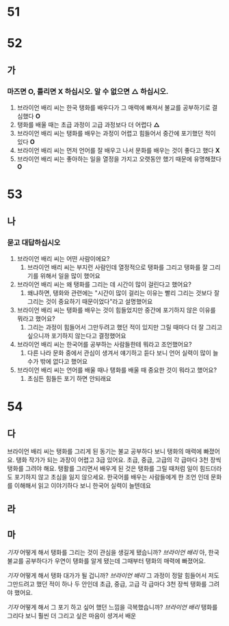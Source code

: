 # 51
# 52
## 가
### 마즈면 O, 틀리면 X 하십시오. 알 수 없으면 △ 하십시오.
1. 브라이언 배리 씨는 한국 탱화를 배우다가 그 매력에 빠져서 불교를 공부하기로 결심했다 **O**
2. 탱화를 배울  때는 초급 과정이 고급 과정보다 더 어렵다 **△**
3. 브라이언 배리 씨는 탱화를 배우는 과정이 어렵고 힘들어서 중간에 포기했던 적이 있다 **O**
4. 브라이언 배리 씨는 먼저 언어를 잘 배우고 나서 문화를 배우는 것이 좋다고 했다 **X**
5. 브라이언 배리 씨는 좋아하는 일을 열정을 가지고 오랫동안 했기 때문에 유명해졌다 **O**
# 53
## 나
### 묻고 대답하십시오
1. 브라이언 배리 씨는 어떤 사람이에요?
	1. 브라이언 배리 씨는 부지런 사람인데 열정적으로 탱화를 그리고 탱화를 잘 그리기를 위해서 일을 많이 했어요
2. 브라이언 배리 씨는 왜 탱화를 그리는 데 시간이 많이 걸린다고 했어요? 
	1. 왜냐하면, 탱화와 관련에는 "시간이 많이 걸리는 이유는 빨리 그리는 것보다 잘 그리는 것이 중요하기 때문이었다"라고 설명했어요
3. 브라이언 배리 씨는 탱화를 배우는 것이 힘들었지만 중간에 포기하지 않은 이유를 뭐라고 했어요?
	1. 그리는 과정이 힘들어서 그만두려고 했던 적이 있지만 그릴 때마다 더 잘 그리고 싶으니까 포기하지 않는다고 결정했어요
4. 브라이언 배리 씨는  한국어를 공부하는 사람들한테 뭐라고 조언했어요?
	1. 다른 나라 문화 중에서 관심이 생겨서 얘기하고 듣다 보니 언어 실력이 많이 늘 수가 밖에 없다고 했어요
5. 브라이언 배리 씨는 언어를 배울 때나 탱화를 배울 때 중요한 것이 뭐라고 했어요?
	1. 초심든 힘들든 포기 하면 안되래요
# 54
## 다
브라이언 배리 씨는 탱화를 그리게 된 동기는 불교 공부하다 보니 탱화의 매력에 빠졌어요. 탱화 작가가 되는 과장이 어렵고 3급 있어요. 초급, 중급, 고급의 각 급마다 3천 장씩 탱화를 그려야 해요. 탱활를 그리면서 배우게 된 것은 탱화를 그릴 때처럼 일이 힘드더라도 포기하지 않고 초심을 잃지 않으세요. 한국어를 배우는 사람들에게 한 조언 인데 문화를 이해해서 읽고 이야기하다 보니 한국어 실력이 늘텐데요
## 라
## 마
*기자* 어떻게 해서 탱화를 그리는 것이 관심을 생길게 됐습니까?
*브라이언 배리* 아, 한국 불교를 공부하다가 우연이 탱화를 알게 됐는데 그때부터 탱화의 매력에 빠졌어요.

*기자* 어떻게 해서 탱화 대가가 될 겁니까?
*브라이언 배리* 그 과정이 정말 힘들어서 저도 그만드려고 했던 적이 하나 두 안인데 초급, 중급, 고급 각 급마다 3천 장씩 탱화를 그려야 했어요.

*기자* 어떻게 해서 그 포기 하고 싶어 했던 느낌을 극복했습니까?
*브라이언 배리* 탱화를 그리다 보니 훨씬 더 그리고 싶은 마음이 셩겨서 배운